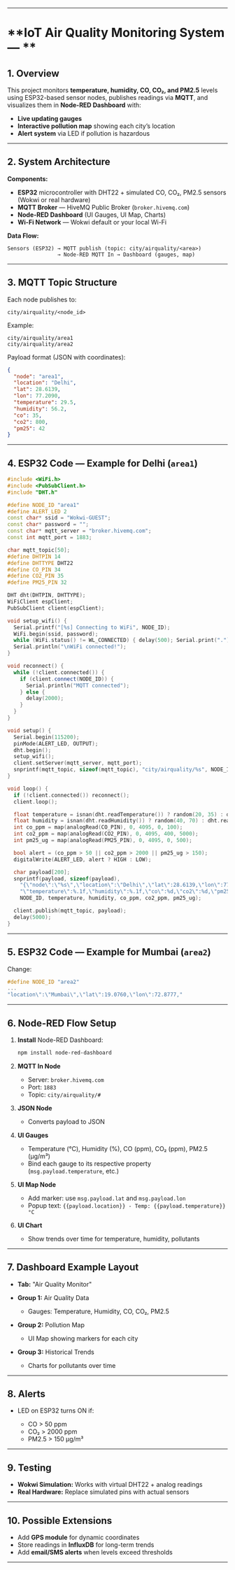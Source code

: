 
---

# **IoT Air Quality Monitoring System — **

## **1. Overview**

This project monitors **temperature, humidity, CO, CO₂, and PM2.5** levels using ESP32-based sensor nodes, publishes readings via **MQTT**, and visualizes them in **Node-RED Dashboard** with:

* **Live updating gauges**
* **Interactive pollution map** showing each city’s location
* **Alert system** via LED if pollution is hazardous

---

## **2. System Architecture**

**Components:**

* **ESP32** microcontroller with DHT22 + simulated CO, CO₂, PM2.5 sensors (Wokwi or real hardware)
* **MQTT Broker** — HiveMQ Public Broker (`broker.hivemq.com`)
* **Node-RED Dashboard** (UI Gauges, UI Map, Charts)
* **Wi-Fi Network** — Wokwi default or your local Wi-Fi

**Data Flow:**

```
Sensors (ESP32) → MQTT publish (topic: city/airquality/<area>)
                → Node-RED MQTT In → Dashboard (gauges, map)
```

---

## **3. MQTT Topic Structure**

Each node publishes to:

```
city/airquality/<node_id>
```

Example:

```
city/airquality/area1
city/airquality/area2
```

Payload format (JSON with coordinates):

```json
{
  "node": "area1",
  "location": "Delhi",
  "lat": 28.6139,
  "lon": 77.2090,
  "temperature": 29.5,
  "humidity": 56.2,
  "co": 35,
  "co2": 800,
  "pm25": 42
}
```

---

## **4. ESP32 Code — Example for Delhi (`area1`)**

```cpp
#include <WiFi.h>
#include <PubSubClient.h>
#include "DHT.h"

#define NODE_ID "area1"
#define ALERT_LED 2
const char* ssid = "Wokwi-GUEST";
const char* password = "";
const char* mqtt_server = "broker.hivemq.com";
const int mqtt_port = 1883;

char mqtt_topic[50];
#define DHTPIN 14
#define DHTTYPE DHT22
#define CO_PIN 34
#define CO2_PIN 35
#define PM25_PIN 32

DHT dht(DHTPIN, DHTTYPE);
WiFiClient espClient;
PubSubClient client(espClient);

void setup_wifi() {
  Serial.printf("[%s] Connecting to WiFi", NODE_ID);
  WiFi.begin(ssid, password);
  while (WiFi.status() != WL_CONNECTED) { delay(500); Serial.print("."); }
  Serial.println("\nWiFi connected!");
}

void reconnect() {
  while (!client.connected()) {
    if (client.connect(NODE_ID)) {
      Serial.println("MQTT connected");
    } else {
      delay(2000);
    }
  }
}

void setup() {
  Serial.begin(115200);
  pinMode(ALERT_LED, OUTPUT);
  dht.begin();
  setup_wifi();
  client.setServer(mqtt_server, mqtt_port);
  snprintf(mqtt_topic, sizeof(mqtt_topic), "city/airquality/%s", NODE_ID);
}

void loop() {
  if (!client.connected()) reconnect();
  client.loop();

  float temperature = isnan(dht.readTemperature()) ? random(20, 35) : dht.readTemperature();
  float humidity = isnan(dht.readHumidity()) ? random(40, 70) : dht.readHumidity();
  int co_ppm = map(analogRead(CO_PIN), 0, 4095, 0, 100);
  int co2_ppm = map(analogRead(CO2_PIN), 0, 4095, 400, 5000);
  int pm25_ug = map(analogRead(PM25_PIN), 0, 4095, 0, 500);

  bool alert = (co_ppm > 50 || co2_ppm > 2000 || pm25_ug > 150);
  digitalWrite(ALERT_LED, alert ? HIGH : LOW);

  char payload[200];
  snprintf(payload, sizeof(payload),
    "{\"node\":\"%s\",\"location\":\"Delhi\",\"lat\":28.6139,\"lon\":77.2090,"
    "\"temperature\":%.1f,\"humidity\":%.1f,\"co\":%d,\"co2\":%d,\"pm25\":%d}",
    NODE_ID, temperature, humidity, co_ppm, co2_ppm, pm25_ug);

  client.publish(mqtt_topic, payload);
  delay(5000);
}
```

---

## **5. ESP32 Code — Example for Mumbai (`area2`)**

Change:

```cpp
#define NODE_ID "area2"
...
"location\":\"Mumbai\",\"lat\":19.0760,\"lon\":72.8777,"
```

---

## **6. Node-RED Flow Setup**

1. **Install** Node-RED Dashboard:

   ```bash
   npm install node-red-dashboard
   ```

2. **MQTT In Node**

   * Server: `broker.hivemq.com`
   * Port: `1883`
   * Topic: `city/airquality/#`

3. **JSON Node**

   * Converts payload to JSON

4. **UI Gauges**

   * Temperature (°C), Humidity (%), CO (ppm), CO₂ (ppm), PM2.5 (µg/m³)
   * Bind each gauge to its respective property (`msg.payload.temperature`, etc.)

5. **UI Map Node**

   * Add marker: use `msg.payload.lat` and `msg.payload.lon`
   * Popup text: `{{payload.location}} - Temp: {{payload.temperature}}°C`

6. **UI Chart**

   * Show trends over time for temperature, humidity, pollutants

---

## **7. Dashboard Example Layout**

* **Tab:** "Air Quality Monitor"
* **Group 1:** Air Quality Data

  * Gauges: Temperature, Humidity, CO, CO₂, PM2.5
* **Group 2:** Pollution Map

  * UI Map showing markers for each city
* **Group 3:** Historical Trends

  * Charts for pollutants over time

---

## **8. Alerts**

* LED on ESP32 turns ON if:

  * CO > 50 ppm
  * CO₂ > 2000 ppm
  * PM2.5 > 150 µg/m³

---

## **9. Testing**

* **Wokwi Simulation:** Works with virtual DHT22 + analog readings
* **Real Hardware:** Replace simulated pins with actual sensors

---

## **10. Possible Extensions**

* Add **GPS module** for dynamic coordinates
* Store readings in **InfluxDB** for long-term trends
* Add **email/SMS alerts** when levels exceed thresholds

---

